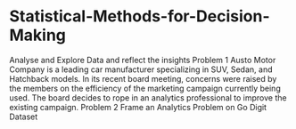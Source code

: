 # Statistical-Methods-for-Decision-Making
Analyse and Explore Data and reflect the insights
Problem 1 Austo Motor Company is a leading car manufacturer specializing in SUV, Sedan, and Hatchback models. In its recent board meeting, concerns were raised by the members on the efficiency of the marketing campaign currently being used. The board decides to rope in an analytics professional to improve the existing campaign. Problem 2 Frame an Analytics Problem on Go Digit Dataset
